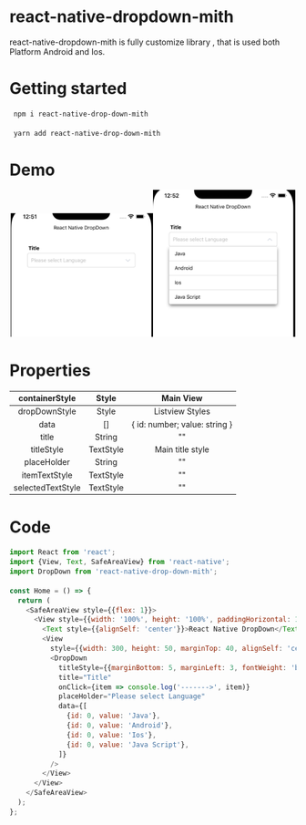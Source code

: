 # react-native-dropdown-mith 
react-native-dropdown-mith is fully customize library , that is used both Platform Android and Ios.

# Getting started
```sh
 npm i react-native-drop-down-mith

 yarn add react-native-drop-down-mith
```
# Demo
 <p align="center">
  <img width="250" src="./src/assets/icon.png"><img width="250" src="./src/assets/icon2.png">
</p>

# Properties

| containerStyle   | Style             | Main View                     |
| :-----:          | :---:             | :---:                         |
| dropDownStyle    | Style             | Listview Styles               |
| data             | []                | { id: number; value: string } |
| title            | String            | ""                            |
| titleStyle       | TextStyle         | Main title style              |
| placeHolder      | String            | ""                            |
| itemTextStyle    | TextStyle         | ""                            |
| selectedTextStyle| TextStyle         | ""                            |

# Code 

```js
import React from 'react';
import {View, Text, SafeAreaView} from 'react-native';
import DropDown from 'react-native-drop-down-mith';

const Home = () => {
  return (
    <SafeAreaView style={{flex: 1}}>
      <View style={{width: '100%', height: '100%', paddingHorizontal: 10}}>
        <Text style={{alignSelf: 'center'}}>React Native DropDown</Text>
        <View
          style={{width: 300, height: 50, marginTop: 40, alignSelf: 'center'}}>
          <DropDown
            titleStyle={{marginBottom: 5, marginLeft: 3, fontWeight: 'bold'}}
            title="Title"
            onClick={item => console.log('------->', item)}
            placeHolder="Please select Language"
            data={[
              {id: 0, value: 'Java'},
              {id: 0, value: 'Android'},
              {id: 0, value: 'Ios'},
              {id: 0, value: 'Java Script'},
            ]}
          />
        </View>
      </View>
    </SafeAreaView>
  );
};
```